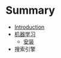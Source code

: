 # Summary

* [Introduction](README.md)
* [机器学习](machine-learing.md)
  * [安装](machine-learing/install.md)
* 搜索引擎

